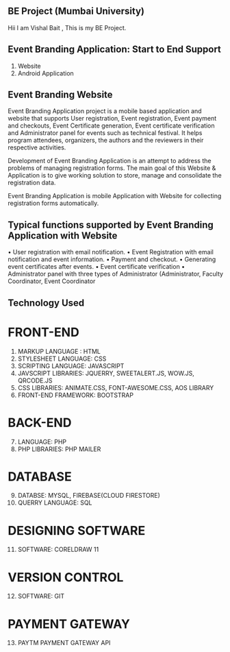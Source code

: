 
## BE Project (Mumbai University)
Hii I am Vishal Bait , This is my BE Project.

## Event Branding Application: Start to End Support
1. Website
2. Android Application

## Event Branding Website
Event Branding Application project is a mobile based application and website that supports User registration, Event registration, Event payment and checkouts, Event Certificate generation, Event certificate verification and Administrator panel for events such as technical festival. It helps program attendees, organizers, the authors and the reviewers in their respective activities.

Development of Event Branding Application is an attempt to address the problems of managing registration forms. The main goal of this Website & Application is to give working solution to store, manage and consolidate the registration data.

Event Branding Application is mobile Application with Website for collecting registration forms automatically.

## Typical functions supported by Event Branding Application with Website

• User registration with email notification.
• Event Registration with email notification and event information.
• Payment and checkout.
• Generating event certificates after events.
• Event certificate verification
• Administrator panel with three types of Administrator (Administrator, Faculty Coordinator, Event Coordinator

## Technology Used

# FRONT-END
1.	MARKUP LANGUAGE : HTML
2.	STYLESHEET LANGUAGE: CSS
3.	SCRIPTING LANGUAGE: JAVASCRIPT
4.	JAVSCRIPT LIBRARIES: JQUERRY, SWEETALERT.JS, WOW.JS, QRCODE.JS
5.	CSS LIBRARIES: ANIMATE.CSS, FONT-AWESOME.CSS, AOS LIBRARY
6.	FRONT-END FRAMEWORK: BOOTSTRAP

# BACK-END
7.	LANGUAGE: PHP
8.	PHP LIBRARIES: PHP MAILER

# DATABASE
9.	DATABSE: MYSQL, FIREBASE(CLOUD FIRESTORE)
10.	QUERRY LANGUAGE: SQL

# DESIGNING SOFTWARE
11.	SOFTWARE: CORELDRAW 11

# VERSION CONTROL
12.	SOFTWARE: GIT

# PAYMENT GATEWAY
13.	PAYTM PAYMENT GATEWAY API


